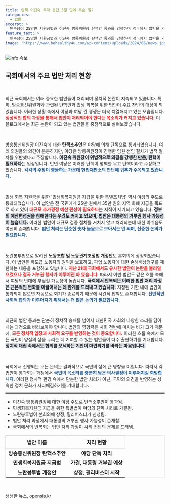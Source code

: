 ```yaml
---
title: 탄핵 이진숙 즉각 중단…3일 만에 무슨 일?
categories:
  - 법률
excerpt: >
  민주당이 25만원 지원금법과 이진숙 방통위원장 탄핵안 통과를 강행하며 정국에서 압박을 가하는 한편, 국민의힘은 필리버스터로 반격을 시작했다. 새로운 법안들이 대통령의 거부권에 직면할 것으로 보이며, 헌재의 향후 결정도 주목된다.
feature_text: >
  민주당이 25만원 지원금법과 이진숙 방통위원장 탄핵안 통과를 강행하며 정국에서 압박을 가하는 한편, 국민의힘은 필리버스터로 반격을 시작했다. 새로운 법안들이 대통령의 거부권에 직면할 것으로 보이며, 헌재의 향후 결정도 주목된다.
image: 'https://www.behealthy4u.com/wp-content/uploads/2024/06/news.jpg'
---
```


<p><img src="https://www.behealthy4u.com/wp-content/uploads/2024/06/news.jpg" alt="info 속보" /></p>

<h2 data-ke-size="size26">국회에서의 주요 법안 처리 현황</h2>

<p data-ke-size="size16">&nbsp;</p>

<p>최근 국회에서는 여러 중요한 법안들이 처리되며 정치적 논란이 지속되고 있습니다. 특히, 방송통신위원회와 관련된 탄핵안과 민생 회복을 위한 법안이 주요 찬반의 대상이 되었습니다. 이러한 상황 속에서 야당과 여당 간 경쟁은 더욱 치열해지고 있는 모습입니다. <b><span style="color: #ee2323;">정상적인 합의 과정을 통해서 법안이 처리되어야 한다는 목소리가 커지고 있습니다.</span></b> 이 블로그에서는 최근 논란이 되고 있는 법안들을 중점적으로 살펴보겠습니다.</p>

<p data-ke-size="size16">&nbsp;</p>

<p>방송통신위원장 이진숙에 대한 <b>탄핵소추안</b>은 야당에 의해 단독으로 통과되었습니다. 여러 의원들의 의견이 분분하지만, 야당은 방통위원장이 진행한 임원 선임 절차가 법적 절차를 위반했다고 주장합니다. <b><span style="background-color: #21538527;">이진숙 위원장이 위법적으로 의결을 강행한 만큼, 탄핵이 필요하다</span></b>는 입장입니다. 반면 여당은 이러한 탄핵이 명백한 무고 탄핵이라고 주장하고 있습니다. <b><span style="color: #1a5490;">각각의 주장이 충돌하는 가운데 헌법재판소의 판단에 귀추가 주목되고 있습니다.</span></b></p>

<p data-ke-size="size16">&nbsp;</p>

<p>민생 회복 지원금을 위한 '민생회복지원금 지급을 위한 특별조치법' 역시 야당의 주도로 통과되었습니다. 이 법안은 전 국민에게 25만 원에서 35만 원의 지역 화폐 지급을 목표로 하고 있어 <b><span style="color: #ee2323;">대규모 추가경정 예산 편성이 필요하다</span></b>는 지적이 제기되고 있습니다. <b><span style="background-color: #21538527;">정부의 예산편성권을 침해한다는 우려도 커지고 있으며, 법안은 대통령의 거부권 행사 가능성이 높습니다.</span></b> 이러한 법안이 대규모 검증 절차를 거치지 않고 처리되는데 대한 아쉬움도 여전히 존재합니다. <b><span style="color: #1a5490;">법안 처리는 단순한 숫자 놀음으로 보아서는 안 되며, 신중한 논의가 필요합니다.</span></b></p>

<p data-ke-size="size16">&nbsp;</p>

<p>노란봉투법으로 알려진 <b>노동조합 및 노동관계조정법 개정안</b>도 본회의에 상정되었습니다. 이 법안은 하도급 노동자의 권익을 보호하고, 파업 노동자에 대한 손해배상청구를 제한하는 내용을 포함하고 있습니다. <b><span style="color: #ee2323;">지난 21대 국회에서도 유사한 법안이 논란을 불러일으켰으나 결국 거부권 행사가 이루어진 바 있습니다.</span></b> 따라서 이번 법안도 같은 흐름 속에서 여당의 반대에 부딪힐 가능성이 높습니다. <b><span style="background-color: #21538527;">국회에서 반복되는 이러한 법안 처리 과정은 근본적인 변화를 이끌어내는 데 한계를 드러내고 있습니다.</span></b> 지정된 기한 내에 법안이 통과되지 않으면 자동으로 회기가 종료되기 때문에 시간적 압박도 존재합니다. <b><span style="color: #1a5490;">전반적인 사회적 합의가 이루어지기 위해서는 더 많은 논의가 필요합니다.</span></b></p>

<p data-ke-size="size16">&nbsp;</p>

<p>최근의 법안 통과는 단순히 정치적 승패를 넘어서 대한민국 사회의 다양한 소리를 담아내는 과정으로 바라보아야 합니다. 법안의 영향력은 사회 전반에 미치는 바가 크기 때문에, <b><span style="color: #ee2323;">모든 정치적 입장과 사회적 요구를 반영하는 것이 중요합니다.</span></b> 이러한 흐름 속에서 모든 국민이 양질의 삶을 누리는 데 기여할 수 있는 법안들이 다수 출현하기를 기대합니다. <b><span style="background-color: #21538527;">정치적 대립 속에서도 합의를 모색하는 기반이 마련되기를 바라는 마음입니다.</span></b> </p>

<p data-ke-size="size16">&nbsp;</p>

<p>국회에서 진행되는 모든 논의는 결과적으로 국민의 삶에 큰 영향을 미칩니다. 따라서 각 법안이 통과되는 과정에서 <b><span style="color: #1a5490;">국민의 목소리를 충분히 담은 의사결정이 이루어지길 희망합니다.</span></b> 이러한 정치적 환경 속에서 단순한 법안 처리가 아닌, 국민의 의견을 반영하는 성숙한 정치 문화가 자리매김하기를 기대합니다.</p>

<hr style="border: 1px solid #000;"> 

<ul>
    <li>이진숙 방통위원장에 대한 야당 주도로 탄핵소추안이 통과됨.</li>
    <li>민생회복지원금 지급을 위한 특별법이 야당의 단독 처리로 가결됨.</li>
    <li>노란봉투법이 본회의에 상정, 필리버스터가 신청됨.</li>
    <li>법안 처리 과정에서 대통령의 거부권 행사 가능성이 존재함.</li>
    <li>국회에서의 반복되는 법안 처리 과정이 사회 전반의 문제를 드러냄.</li>
</ul>

<table style="width:100%; border: 1px solid #ddd;">
    <tr>
        <th style="border: 1px solid #ddd; padding: 8px;">법안 이름</th>
        <th style="border: 1px solid #ddd; padding: 8px;">처리 현황</th>
    </tr>
    <tr>
        <td style="text-align: center; height: 17px;"><b>방송통신위원장 탄핵소추안</b></td>
        <td style="text-align: center; height: 17px;"><b>야당 단독 처리</b></td>
    </tr>
    <tr>
        <td style="text-align: center; height: 17px;"><b>민생회복지원금 지급법</b></td>
        <td style="text-align: center; height: 17px;"><b>가결, 대통령 거부권 예상</b></td>
    </tr>
    <tr>
        <td style="text-align: center; height: 17px;"><b>노란봉투법 개정안</b></td>
        <td style="text-align: center; height: 17px;"><b>상정, 필리버스터 시작</b></td>
    </tr>
</table>

<p data-ke-size="size16">&nbsp;</p> 
생생한 뉴스, <a href="https://opensis.kr" rel="dofollow">opensis.kr</a>


